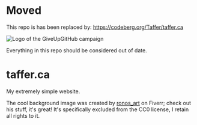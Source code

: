 # Moved

This repo is has been replaced by: https://codeberg.org/Taffer/taffer.ca

![Logo of the GiveUpGitHub campaign](https://sfconservancy.org/img/GiveUpGitHub.png)

Everything in this repo should be considered out of date.

# taffer.ca

My extremely simple website.

The cool background image was created by
[ronos_art](https://www.fiverr.com/ronos_art) on Fiverr; check out his stuff,
it's great! It's specifically excluded from the CC0 license, I retain all
rights to it.
